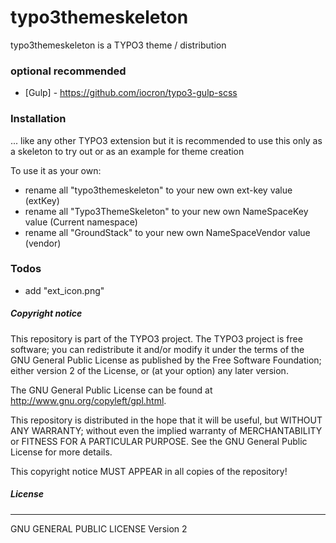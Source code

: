# typo3themeskeleton
typo3themeskeleton is a TYPO3 theme / distribution

### optional recommended

* [Gulp] - https://github.com/iocron/typo3-gulp-scss


### Installation
... like any other TYPO3 extension but it is recommended to use this only as a skeleton to try out or as an example for theme creation

To use it as your own:
- rename all "typo3themeskeleton" to your new own ext-key value (extKey)
- rename all "Typo3ThemeSkeleton" to your new own NameSpaceKey value (Current namespace)
- rename all "GroundStack" to your new own NameSpaceVendor value (vendor)


### Todos

- add "ext_icon.png"


##### Copyright notice

This repository is part of the TYPO3 project. The TYPO3 project is
free software; you can redistribute it and/or modify
it under the terms of the GNU General Public License as published by
the Free Software Foundation; either version 2 of the License, or
(at your option) any later version.

The GNU General Public License can be found at
http://www.gnu.org/copyleft/gpl.html.

This repository is distributed in the hope that it will be useful,
but WITHOUT ANY WARRANTY; without even the implied warranty of
MERCHANTABILITY or FITNESS FOR A PARTICULAR PURPOSE.  See the
GNU General Public License for more details.

This copyright notice MUST APPEAR in all copies of the repository!

##### License
----
GNU GENERAL PUBLIC LICENSE Version 2
